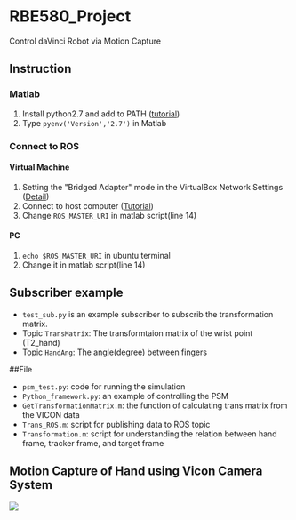 # RBE580_Project
 Control daVinci Robot via Motion Capture
 
## Instruction
### Matlab
1. Install python2.7 and add to PATH ([tutorial](https://datascience.com.co/how-to-install-python-2-7-and-3-6-in-windows-10-add-python-path-281e7eae62a))
2. Type `pyenv('Version','2.7')` in Matlab

### Connect to ROS
#### Virtual Machine
1. Setting the "Bridged Adapter" mode in the VirtualBox Network Settings ([Detail](https://www.mathworks.com/matlabcentral/answers/392422-cannot-connect-to-ros-master-running-on-virtual-machine))
2. Connect to host computer ([Tutorial](https://rachelhson.wordpress.com/2020/05/03/ros-in-window-matlab-how-to-connect-virtual-machine/))
3. Change `ROS_MASTER_URI` in matlab script(line 14)

#### PC
1. `echo $ROS_MASTER_URI` in ubuntu terminal
2. Change it in matlab script(line 14)

## Subscriber example
-  `test_sub.py` is an example subscriber to subscrib the transformation matrix. 
-  Topic `TransMatrix`: The transformtaion matrix of the wrist point (T2_hand)
-  Topic `HandAng`: The angle(degree) between fingers

##File
- `psm_test.py`: code for running the simulation
- `Python_framework.py`: an example of controlling the PSM
- `GetTransformationMatrix.m`: the function of calculating trans matrix from the VICON data
- `Trans_ROS.m`: script for publishing data to ROS topic
- `Transformation.m`: script for understanding the relation between hand frame, tracker frame, and target frame 

## Motion Capture of Hand using Vicon Camera System
![](https://github.com/Shubham-2302/Control-daVinci-Robot-via-Motion-Capture/blob/main/Motion-Capture-of-Hand.gif)
